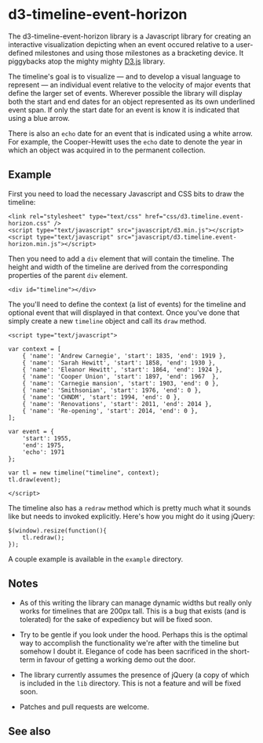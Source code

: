 d3-timeline-event-horizon
==

The d3-timeline-event-horizon library is a Javascript library for creating an
interactive visualization depicting when an event occured relative to a
user-defined milestones and using those milestones as a bracketing
device. It piggybacks atop the mighty mighty [D3.js](http://d3js.org/) library.

The timeline's goal is to visualize — and to develop a visual language to represent — an individual event relative to the velocity
of major events that define the larger set of events. Wherever possible the
library will display both the start and end dates for an object represented as its own underlined
event span. If only the start date for an event is know it is indicated that using
a blue arrow.

There is also an `echo` date for an event that is indicated using a white
arrow. For example, the Cooper-Hewitt uses the `echo` date to denote the year in
which an object was acquired in to the permanent collection.

Example
--

First you need to load the necessary Javascript and CSS bits to draw the timeline:

	<link rel="stylesheet" type="text/css" href="css/d3.timeline.event-horizon.css" />
	<script type="text/javascript" src="javascript/d3.min.js"></script>
	<script type="text/javascript" src="javascript/d3.timeline.event-horizon.min.js"></script>

Then you need to add a `div` element that will contain the timeline. The height
and width of the timeline are derived from the corresponding properties of the
parent `div` element.

	<div id="timeline"></div>

The you'll need to define the context (a list of events) for the timeline and
optional event that will displayed in that context. Once you've done that simply
create a new `timeline` object and call its `draw` method.

	<script type="text/javascript">

	var context = [
		{ 'name': 'Andrew Carnegie', 'start': 1835, 'end': 1919 },
		{ 'name': 'Sarah Hewitt', 'start': 1858, 'end': 1930 },
		{ 'name': 'Eleanor Hewitt', 'start': 1864, 'end': 1924 },
		{ 'name': 'Cooper Union', 'start': 1897, 'end': 1967  },
		{ 'name': 'Carnegie mansion', 'start': 1903, 'end': 0 },
		{ 'name': 'Smithsonian', 'start': 1976, 'end': 0 },
		{ 'name': 'CHNDM', 'start': 1994, 'end': 0 },
		{ 'name': 'Renovations', 'start': 2011, 'end': 2014 },
		{ 'name': 'Re-opening', 'start': 2014, 'end': 0 },
	];

	var event = {
		'start': 1955,
		'end': 1975,
		'echo': 1971
	};

	var tl = new timeline("timeline", context);		
	tl.draw(event);

	</script>

The timeline also has a `redraw` method which is pretty much what it sounds like
but needs to invoked explicitly. Here's how you might do it using jQuery:

	$(window).resize(function(){
		tl.redraw();
	});

A couple example is available in the `example` directory.

Notes
--

* As of this writing the library can manage dynamic widths but really only works for timelines that are 200px tall. This is a bug that exists (and is
tolerated) for the sake of expediency but will be fixed soon.

* Try to be gentle if you look under the hood. Perhaps this is the optimal way
  to accomplish the functionality we're after with the timeline but somehow I
  doubt it. Elegance of code has been sacrificed in the short-term in favour of
  getting a working demo out the door.

* The library currently assumes the presence of jQuery (a copy of which is included in the `lib` directory. This is not a feature and will be fixed soon. 

* Patches and pull requests are welcome.

See also
--

